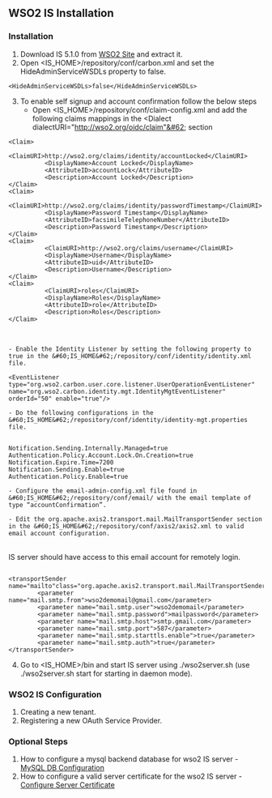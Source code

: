 ## WSO2 IS Installation
### Installation
1. Download IS 5.1.0 from <a href="http://wso2.com/products/identity-server/" target="_blank">WSO2 Site</a> and extract it.
2. Open &#60;IS_HOME&#62;/repository/conf/carbon.xml and set the HideAdminServiceWSDLs property to false.
<pre><code>&#60;HideAdminServiceWSDLs&#62;false&#60;/HideAdminServiceWSDLs&#62;</code></pre>
3. To enable self signup and account confirmation follow the below steps
    - Open &#60;IS_HOME&#62;/repository/conf/claim-config.xml and add the following claims mappings in the &#60;Dialect dialectURI="http://wso2.org/oidc/claim"&#62; section
<pre><code>&#60;Claim&#62;
          &#60;ClaimURI&#62;http://wso2.org/claims/identity/accountLocked&#60;/ClaimURI&#62;
          &#60;DisplayName&#62;Account Locked&#60;/DisplayName&#62;
          &#60;AttributeID&#62;accountLock&#60;/AttributeID&#62;
          &#60;Description&#62;Account Locked&#60;/Description&#62;
&#60;/Claim&#62;
&#60;Claim&#62;
          &#60;ClaimURI&#62;http://wso2.org/claims/identity/passwordTimestamp&#60;/ClaimURI&#62;
          &#60;DisplayName&#62;Password Timestamp&#60;/DisplayName&#62;
          &#60;AttributeID&#62;facsimileTelephoneNumber&#60;/AttributeID&#62;
          &#60;Description&#62;Password Timestamp&#60;/Description&#62;
&#60;/Claim&#62;
&#60;Claim&#62;
          &#60;ClaimURI&#62;http://wso2.org/claims/username&#60;/ClaimURI&#62;
          &#60;DisplayName&#62;Username&#60;/DisplayName&#62;
          &#60;AttributeID&#62;uid&#60;/AttributeID&#62;
          &#60;Description&#62;Username&#60;/Description&#62;
&#60;/Claim&#62;
&#60;Claim&#62;
          &#60;ClaimURI&#62;roles&#60;/ClaimURI&#62;
          &#60;DisplayName&#62;Roles&#60;/DisplayName&#62;
          &#60;AttributeID&#62;role&#60;/AttributeID&#62;
          &#60;Description&#62;Roles&#60;/Description&#62;
&#60;/Claim&#62;
</code></pre>
<br>

    - Enable the Identity Listener by setting the following property to true in the &#60;IS_HOME&#62;/repository/conf/identity/identity.xml file.
<pre><code>&#60;EventListener type="org.wso2.carbon.user.core.listener.UserOperationEventListener" name="org.wso2.carbon.identity.mgt.IdentityMgtEventListener" orderId="50" enable="true"/&#62;</code></pre>

    - Do the following configurations in the &#60;IS_HOME&#62;/repository/conf/identity/identity­-mgt.properties file.
<pre><code>
Notification.Sending.Internally.Managed=true
Authentication.Policy.Account.Lock.On.Creation=true
Notification.Expire.Time=7200
Notification.Sending.Enable=true
Authentication.Policy.Enable=true
</code></pre>

    - Configure the email-admin-config.xml file found in &#60;IS_HOME&#62;/repository/conf/email/ with the email template of type “accountConfirmation”.

    - Edit the org.apache.axis2.transport.mail.MailTransportSender section in the &#60;IS_HOME&#62;/repository/conf/axis2/axis2.xml to valid email account configuration. 
<br>IS server should have access to this email account for remotely login.
<pre><code>
&#60;transportSender name="mailto"class="org.apache.axis2.transport.mail.MailTransportSender"&#62;
        &#60;parameter name="mail.smtp.from"&#62;wso2demomail@gmail.com&#60;/parameter&#62;
        &#60;parameter name="mail.smtp.user"&#62;wso2demomail&#60;/parameter&#62;
        &#60;parameter name="mail.smtp.password"&#62;mailpassword&#60;/parameter&#62;
        &#60;parameter name="mail.smtp.host"&#62;smtp.gmail.com&#60;/parameter&#62;
        &#60;parameter name="mail.smtp.port"&#62;587&#60;/parameter&#62;
        &#60;parameter name="mail.smtp.starttls.enable"&#62;true&#60;/parameter&#62;
        &#60;parameter name="mail.smtp.auth"&#62;true&#60;/parameter&#62;
&#60;/transportSender&#62;
</code></pre>

4. Go to &#60;IS_HOME&#62;/bin and start IS server using ./wso2server.sh (use ./wso2server.sh start for starting in daemon mode).

### WSO2 IS Configuration
1. Creating a new tenant.
2. Registering a new OAuth Service Provider.

### Optional Steps
1. How to configure a mysql backend database for wso2 IS server - <a href="https://docs.wso2.com/display/IS510/Setting+up+MySQL" target="_blank">MySQL DB Configuration</a>
2. How to configure a valid server certificate for the wso2 IS server - <a href="http://wso2.com/library/knowledge-base/2011/08/adding-ca-certificate-authority-signed-certificate-wso2-products/" target="_blank">Configure Server Certificate</a>
